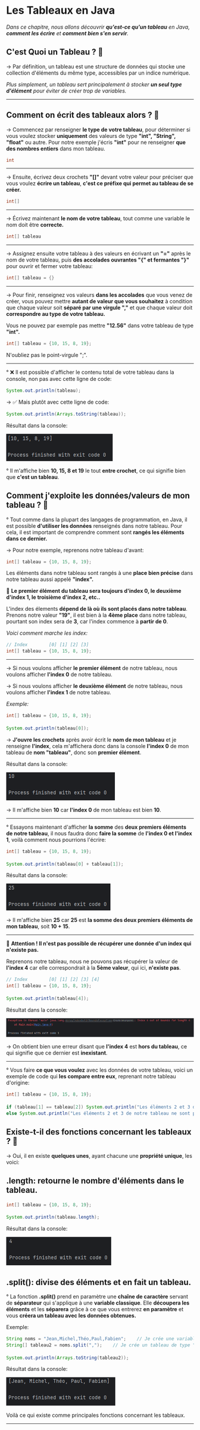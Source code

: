 **Les Tableaux en Java**
=============

_Dans ce chapitre, nous allons découvrir **qu'est-ce qu'un tableau** en Java, **comment les écrire** et **comment bien s'en servir**._

**C'est Quoi un Tableau ? 🤔**
-------------

-> Par définition, un tableau est une structure de données qui stocke une collection d'éléments du même type, accessibles par un indice numérique.

_Plus simplement, un tableau sert principalement à stocker **un seul type d'élément** pour éviter de créer trop de variables._

-------------

**Comment on écrit des tableaux alors ? 🤔**
-------------

-> Commencez par renseigner **le type de votre tableau**, pour déterminer si vous voulez stocker **uniquement** des valeurs de type **"int", "String", "float"** ou autre. Pour notre exemple j'écris **"int"** pour ne renseigner **que des nombres entiers** dans mon tableau.

``` java
int
```

-------------

-> Ensuite, écrivez deux crochets **"[]"** devant votre valeur pour préciser que vous voulez **écrire un tableau**, **c'est ce préfixe qui permet au tableau de se créer.**

``` java
int[]
```

-------------

-> Écrivez maintenant **le nom de votre tableau**, tout comme une variable le nom doit être **correcte.**

``` java
int[] tableau
```


-------------

-> Assignez ensuite votre tableau à des valeurs en écrivant un **"="** après le nom de votre tableau, puis **des accolades ouvrantes "{" et fermantes "}"** pour ouvrir et fermer votre tableau:

``` java
int[] tableau = {}
```

-------------

-> Pour finir, renseignez vos valeurs **dans les accolades** que vous venez de créer, vous pouvez mettre **autant de valeur que vous souhaitez** à condition que chaque valeur soit **séparé par une virgule ","** et que chaque valeur doit **correspondre au type de votre tableau.**

Vous ne pouvez par exemple pas mettre **"12.56"** dans votre tableau de type **"int".**

``` java
int[] tableau = {10, 15, 8, 19};
```

N'oubliez pas le point-virgule ";".

-------------

° ❌ Il est possible d'afficher le contenu total de votre tableau dans la console, non pas avec cette ligne de code:

``` java
System.out.println(tableau);
```

-> ✅ Mais plutôt avec cette ligne de code:

``` java
System.out.println(Arrays.toString(tableau));

```

Résultat dans la console:

![Résultat de l'exécution](images/java_tableaux_1.png)

° Il m'affiche bien **10, 15, 8 et 19** le tout **entre crochet**, ce qui signifie bien que **c'est un tableau**.


**Comment j'exploite les données/valeurs de mon tableau ? 🤔**
-------------

° Tout comme dans la plupart des langages de programmation, en Java, il est possible **d'utiliser les données** renseignés dans notre tableau. Pour cela, il est important de comprendre comment sont **rangés les éléments dans ce dernier.**

-> Pour notre exemple, reprenons notre tableau d'avant:

``` java
int[] tableau = {10, 15, 8, 19};
```

Les éléments dans notre tableau sont rangés à une **place bien précise** dans notre tableau aussi appelé **"index".**

🔴 **Le premier élément du tableau sera toujours d'index 0, le deuxième d'index 1, le troisième d'index 2, etc..**

L'index des élements **dépend de là où ils sont placés dans notre tableau**. Prenons notre valeur **"19"**, il est bien à la **4ème place** dans notre tableau, pourtant son index sera de **3**, car l'index commence à **partir de 0**.

_Voici comment marche les index:_

``` java
// Index        [0] [1] [2] [3]
int[] tableau = {10, 15, 8, 19};
```
-------------

-> Si nous voulons afficher **le premier élément** de notre tableau, nous voulons afficher **l'index 0** de notre tableau. 

-> Si nous voulons afficher **le deuxième élément** de notre tableau, nous voulons afficher **l'index 1** de notre tableau.

_Exemple:_

``` java
int[] tableau = {10, 15, 8, 19};

System.out.println(tableau[0]);
```

-> **J'ouvre les crochets** après avoir écrit le **nom de mon tableau** et je renseigne **l'index**, cela m'affichera donc dans la console **l'index 0** de mon tableau de **nom "tableau"**, donc son **premier élément**.

Résultat dans la console:

![Résultat de l'exécution](images/java_tableaux_2.png)

-> Il m'affiche bien **10** car **l'index 0** de mon tableau est bien **10**.

-------------

° Essayons maintenant d'afficher **la somme** des **deux premiers éléments de notre tableau**, il nous faudra donc **faire la somme** de **l'index 0 et l'index 1**, voilà comment nous pourrions l'écrire:


``` java
int[] tableau = {10, 15, 8, 19};

System.out.println(tableau[0] + tableau[1]);
```

Résultat dans la console:

![Résultat de l'exécution](images/java_tableaux_3.png)

-> Il m'affiche bien **25** car **25** est **la somme des deux premiers éléments de mon tableau**, soit **10 + 15**.

-------------

🔴 **Attention ! Il n'est pas possible de récupérer une donnée d'un index qui n'existe pas.**

Reprenons notre tableau, nous ne pouvons pas récupérer la valeur de **l'index 4** car elle correspondrait à la **5ème valeur**, qui ici, **n'existe pas**.

``` java
// Index        [0] [1] [2] [3] [4]
int[] tableau = {10, 15, 8, 19};

System.out.println(tableau[4]);
```

Résultat dans la console:

![Résultat de l'exécution](images/java_tableaux_4.png)

-> On obtient bien une erreur disant que **l'index 4** est **hors du tableau**, ce qui signifie que ce dernier est **inexistant**.

-------------

° Vous faire **ce que vous voulez** avec les données de votre tableau, voici un exemple de code qui **les compare entre eux**, reprenant notre tableau d'origine:

``` java
int[] tableau = {10, 15, 8, 19};

if (tableau[1] == tableau[2]) System.out.println("Les éléments 2 et 3 de notre tableau sont égaux !");    // Je vérifie avec une condition sur l'index 1 et 2 du tableau ont une valeur identique (je compare donc 15 et 8).
else System.out.println("Les éléments 2 et 3 de notre tableau ne sont pas égaux !");
```


**Existe-t-il des fonctions concernant les tableaux ? 🤔**
-------------

-> Oui, il en existe **quelques unes**, ayant chacune une **propriété unique**, les voici:

.length: retourne le nombre d'éléments dans le tableau.
-------

``` java
int[] tableau = {10, 15, 8, 19};

System.out.println(tableau.length);
```

Résultat dans la console:

![Résultat de l'exécution](images/java_tableaux_5.png)


.split(): divise des éléments et en fait un tableau.
-------

° La fonction **.split()** prend en paramètre une **chaîne de caractère** servant de **séparateur** qui s'applique à une **variable classique**. Elle **découpera les éléments** et les **séparera** grâce à ce que vous entrerez **en paramètre** et vous **créera un tableau avec les données obtenues.**

Exemple:

``` java
String noms = "Jean,Michel,Théo,Paul,Fabien";    // Je crée une variable et non un tableau ayant une seule chaîne de caractère, contenant une liste de prénom séparés par une virgule.
String[] tableau2 = noms.split(",");    // Je crée un tableau de type "String" qui prend la valeur de la variable "noms" (notre liste de prénom) et qui va séparer les éléments à partir de la virgule, comme j'entre une                                            // virgule en entrée.

System.out.println(Arrays.toString(tableau2));
```

Résultat dans la console:

![Résultat de l'exécution](images/java_tableaux_6.png)


Voilà ce qui existe comme principales fonctions concernant les tableaux.

-------


